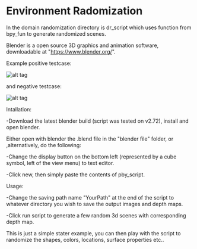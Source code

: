 # Environment Radomization

In the domain randomization directory is dr_script which uses function from bpy_fun to generate randomized scenes.

Blender is a open source 3D graphics and animation software, downloadable at "https://www.blender.org/". 

Example positive testcase:

![alt tag](https://github.com/brothaman/DepthMap_dataset/blob/master/domainRandomization/data/positive/set3000_image0.png)

and negative testcase:

![alt tag](https://github.com/brothaman/DepthMap_dataset/blob/master/domainRandomization/data/negative/set0_image0.png)

Intallation:

-Download the latest blender build (script was tested on v2.72), install and open blender.

Either open with blender the .blend file in the "blender file" folder, or ,alternatively, do the following:

-Change the display button on the bottom left (represented by a cube symbol, left of the view menu) to text editor.

-Click new, then simply paste the contents of pby_script.

Usage:

-Change the saving path name "YourPath" at the end of the script to whatever directory you wish to save the output images and depth maps.

-Click run script to generate a few random 3d scenes with corresponding depth map. 

This is just a simple stater example, you can then play with the script to randomize the shapes, colors, locations, surface properties etc..


